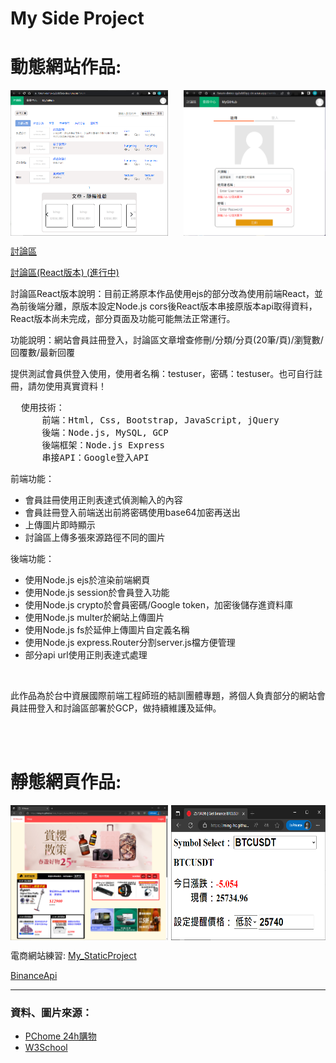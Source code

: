 # My Side Project
  <h1>動態網站作品:</h1>
  <div style="display: flex; justify-content: space-between;">
    <img src="https://github.com/Ming-HC/Side_Project_Demo/blob/80b4cda9e8cfb934f8fa440790b9303db8dabbc0/forum_index.png" alt="forum_index_image" style="width: 50%;" />
    <img src="https://github.com/Ming-HC/Side_Project_Demo/blob/542217121c587f8c51f5830610f06df68ddd5047/login.png" alt="login_page_image" style="width: 45%;" />
  </div>
    <p><a href="https://forum-demo-qy2ufzf3yq-de.a.run.app">討論區</a></p>
    <p><a href="https://forum-react-demo-qy2ufzf3yq-de.a.run.app/forum">討論區(React版本) (進行中)</a></p>
    <p>討論區React版本說明：目前正將原本作品使用ejs的部分改為使用前端React，並為前後端分離，原版本設定Node.js cors後React版本串接原版本api取得資料，React版本尚未完成，部分頁面及功能可能無法正常運行。</p>
    <p>功能說明：網站會員註冊登入，討論區文章增查修刪/分類/分頁(20筆/頁)/瀏覽數/回覆數/最新回覆</p>
    <p>提供測試會員供登入使用，使用者名稱：testuser，密碼：testuser。也可自行註冊，請勿使用真實資料！</p>
  
  <pre>
  使用技術：
      前端：Html, Css, Bootstrap, JavaScript, jQuery
      後端：Node.js, MySQL, GCP
      後端框架：Node.js Express
      串接API：Google登入API</pre>
  前端功能：
    <ul>
      <li>會員註冊使用正則表達式偵測輸入的內容</li>
      <li>會員註冊登入前端送出前將密碼使用base64加密再送出</li>
      <li>上傳圖片即時顯示</li>
      <li>討論區上傳多張來源路徑不同的圖片</li>
    </ul>
  <p>後端功能：</p>
    <ul>
      <li>使用Node.js ejs於渲染前端網頁</li>
      <li>使用Node.js session於會員登入功能</li>
      <li>使用Node.js crypto於會員密碼/Google token，加密後儲存進資料庫</li>
      <li>使用Node.js multer於網站上傳圖片</li>
      <li>使用Node.js fs於延伸上傳圖片自定義名稱</li>
      <li>使用Node.js express.Router分割server.js檔方便管理</li>
      <li>部分api url使用正則表達式處理</li>
    </ul>
    <br />
    <p>此作品為於台中資展國際前端工程師班的結訓團體專題，將個人負責部分的網站會員註冊登入和討論區部署於GCP，做持續維護及延伸。</p>
  <br />
  <br />
  <h1>靜態網頁作品:</h1>
    <div style="display: flex; justify-content: space-between;">
      <img src="https://github.com/Ming-HC/Side_Project_Demo/blob/8d9a17d0e5f3d5b17abb3b9c5397b583a2a924f5/3CHouse.png" alt="3CHouse.png" style="width: 50%;" />
      <img src="https://github.com/Ming-HC/Side_Project_Demo/blob/1005c437f833d50a02779bd61eaee2a46a04aa81/binanceapi.png" alt="binanceapi.png" style="width: 49%;" />
    </div>
    <p>電商網站練習: <a href="https://ming-hc.github.io/Side_Project_Demo/MFEE35_StaticProject/">My_StaticProject</a></p>
    <p><a href="https://ming-hc.github.io/BinanceApi/">BinanceApi</a></p>
    
  <hr />
  <h3>資料、圖片來源：</h3>
  <ul>
    <li><a href="https://24h.pchome.com.tw/">PChome 24h購物</a></li>
    <li><a href="https://www.w3schools.com/">W3School</a></li>
  </ul>
